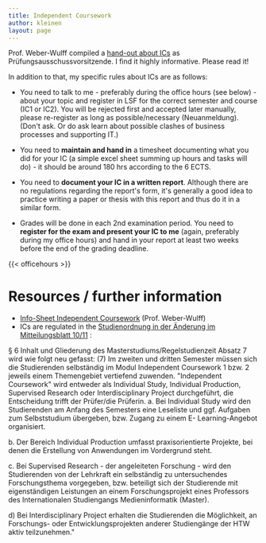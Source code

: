 ```yaml
---
title: Independent Coursework
author: kleinen
layout: page
---
```


Prof. Weber-Wulff compiled a [hand-out about ICs](https://people.f4.htw-berlin.de/~weberwu/PA/Independent-Coursework-Guide-2015-01-22.pdf) as Prüfungsausschussvorsitzende. I find it
highly informative. Please read it!

In addition to that, my specific rules about ICs are as follows:

* You need to talk to me - preferably during the office hours (see below)  - about your topic
  and register in LSF for the correct semester and course (IC1 or IC2). You will be rejected first and accepted later manually, please re-register as long as possible/necessary (Neuanmeldung). (Don't ask. Or do ask learn about possible clashes of business processes and supporting IT.)

* You need to **maintain and hand in** a timesheet documenting what you did for your IC (a simple excel sheet
  summing up hours and tasks will do) - it should be around 180 hrs according to the 6 ECTS.

* You need to **document your IC in a written report**. Although there are no regulations regarding the report's form, it's generally a good idea to practice writing a paper or thesis with this report and thus do it in a similar form.

* Grades will be done in each 2nd examination period. You need to **register for the exam and present your IC to me** (again, preferably during my office  hours) and hand in your report at least two weeks before the end of the grading deadline.

{{< officehours >}}

# Resources / further information
* [Info-Sheet Independent Coursework](https://people.f4.htw-berlin.de/~weberwu/PA/Independent-Coursework-Guide-2015-01-22.pdf) (Prof. Weber-Wulff)
* ICs are regulated in the [Studienordnung in der &#196;nderung im Mitteilungsblatt 10/11](https://www.htw-berlin.de/fileadmin/HTW/Zentral/Rechtsstelle/Amtliche_Mitteilungsblaetter/2011/10_11.pdf) :

&#167; 6 Inhalt und Gliederung des Masterstudiums/Regelstudienzeit
Absatz 7 wird wie folgt neu gefasst:
(7) Im zweiten und dritten Semester m&#252;ssen sich die Studierenden selbst&#228;ndig im Modul
Independent Coursework 1 bzw. 2 jeweils einem Themengebiet vertiefend zuwenden.
"Independent Coursework" wird entweder als Individual Study, Individual Production,
Supervised Research oder Interdisciplinary Project durchgefu&#776;hrt, die Entscheidung trifft
  der Pru&#776;fer/die Pru&#776;ferin.
a. Bei Individual Study wird den Studierenden am Anfang des Semesters eine Leseliste und
ggf. Aufgaben zum Selbststudium u&#776;bergeben, bzw. Zugang zu einem E- Learning-Angebot
organisiert.

b. Der Bereich Individual Production umfasst praxisorientierte Projekte, bei denen die
Erstellung von Anwendungen im Vordergrund steht.

c. Bei Supervised Research - der angeleiteten Forschung - wird den Studierenden von der
Lehrkraft ein selbst&#228;ndig zu untersuchendes Forschungsthema vorgegeben, bzw. beteiligt sich
der Studierende mit eigenst&#228;ndigen Leistungen an einem Forschungsprojekt eines Professors des
Internationalen Studiengangs Medieninformatik (Master).

d) Bei Interdisciplinary Project erhalten die Studierenden die M&#246;glichkeit, an
Forschungs- oder Entwicklungsprojekten anderer Studieng&#228;nge der HTW aktiv
teilzunehmen."
